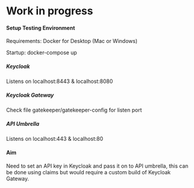 # Work in progress

#### Setup Testing Environment

Requirements:
	Docker for Desktop (Mac or Windows)

Startup:
	docker-compose up

##### Keycloak

Listens on localhost:8443 & localhost:8080


##### Keycloak Gateway

Check file gatekeeper/gatekeeper-config for listen port


##### API Umbrella

Listens on localhost:443 & localhost:80


#### Aim

Need to set an API key in Keycloak and pass it on to API umbrella, this can be done using claims but would require a custom build of
Keycloak Gateway.
